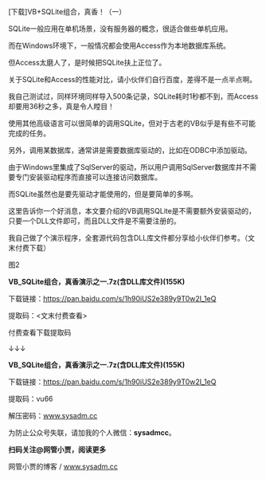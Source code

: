 [下载]VB+SQLite组合，真香！（一）



SQLite一般应用在单机场景，没有服务器的概念，很适合做些单机应用。

而在Windows环境下，一般情况都会使用Access作为本地数据库系统。

但Access太磨人了，是时候把SQLite扶上正位了。

关于SQLite和Access的性能对比，请小伙伴们自行百度，差得不是一点半点啊。

我自己测试过，同样环境同样导入500条记录，SQLite耗时1秒都不到，而Access却要用36秒之多，真是令人瞠目！



使用其他高级语言可以很简单的调用SQLite，但对于古老的VB似乎是有些不可能完成的任务。

另外，调用某数据库，通常讲是需要数据库驱动的，比如在ODBC中添加驱动。

由于Windows里集成了SqlServer的驱动，所以用户调用SqlServer数据库并不需要专门安装驱动程序而直接可以连接访问数据库。

而SQLite虽然也是要先驱动才能使用的，但是要简单的多啊。

这里告诉你一个好消息，本文要介绍的VB调用SQLite是不需要额外安装驱动的，只要一个DLL文件即可，而且DLL文件是不需要注册的。



我自己做了个演示程序，全套源代码包含DLL库文件都分享给小伙伴们参考。（文末付费下载）

图2





**VB_SQLite组合，真香演示之一.7z(含DLL库文件)(155K)**

下载链接：https://pan.baidu.com/s/1h90iUS2e389y9T0w2I_1eQ 

提取码：<文末付费查看>



付费查看下载提取码

↓↓↓



**VB_SQLite组合，真香演示之一.7z(含DLL库文件)(155K)**

下载链接：https://pan.baidu.com/s/1h90iUS2e389y9T0w2I_1eQ

提取码：vu66

解压密码：www.sysadm.cc





为防止公众号失联，请加我的个人微信：**sysadmcc**。

**扫码关注@网管小贾，阅读更多**

网管小贾的博客 / www.sysadm.cc

